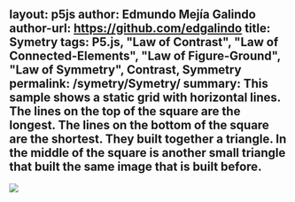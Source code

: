 layout: p5js
author: Edmundo Mejía Galindo
author-url: https://github.com/edgalindo
title: Symetry
tags: P5.js, "Law of Contrast", "Law of Connected-Elements", "Law of Figure-Ground", "Law of Symmetry", Contrast, Symmetry
permalink: /symetry/Symetry/
summary: This sample shows a static grid with horizontal lines. The lines on the top of the square are the longest. The lines on the bottom of the square are the shortest. They built together a triangle. In the middle of the square is another small triangle that built the same image that is built before.
---
![](./.png)
